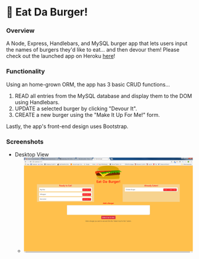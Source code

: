# :hamburger: Eat Da Burger!


### Overview
A Node, Express, Handlebars, and MySQL burger app that lets users input the names of burgers they'd like to eat... and then devour them!
Please check out the launched app on Heroku [here](http://eat-da-burger.herokuapp.com/)!


### Functionality
Using an home-grown ORM, the app has 3 basic CRUD functions...
  1. READ all entries from the MySQL database and display them to the DOM using Handlebars.
  2. UPDATE a selected burger by clicking "Devour It".
  3. CREATE a new burger using the "Make It Up For Me!" form.

Lastly, the app's front-end design uses Bootstrap.


### Screenshots
- Desktop View
  * ![Full Size](/screenshots/Eat-Da_Burger.png)